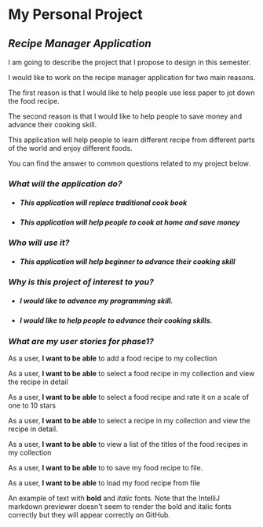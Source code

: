 # My Personal Project 
<h2><em>Recipe Manager Application</em></h2>

<p>I am going to describe the project that I propose to design in this semester. </p>
<p>I would like to work on the recipe manager application for two main reasons.</p>
<p>The first reason is that I would like to help people use less paper to jot down the food recipe.
<p>The second reason is that I would like to help people to save money and advance their cooking skill.</p>
<p>This application will help people to learn different recipe from different parts of the world and 
enjoy different foods.</p> 
<p>You can find the answer to common questions related to my project below.</p>
 
<h3><strong><em>What will the application do? </em></strong></h3>


- <h5>This application will <strong>replace traditional cook book</strong> </h5>
- <h5>This application will help people to <strong>cook at home </strong> and save money</h5>

<h3><strong><em>Who will use it? </em></strong></h3>


- <h5>This application will help <strong>beginner</strong> to advance their cooking skill </h5>

<h3><strong><em>Why is this project of interest to you? </em></strong></h3>


- <h5>I would like to advance my programming skill. </h5>
- <h5>I would like to help people to advance their cooking skills. </h5>

<h3><strong><em>What are my user stories for phase1? </em></strong></h3>


<p>As a user, <strong> I want to be able</strong> to add a  food recipe to my collection </p>
<p>As a user, <strong> I want to be able</strong> to select a food recipe in my collection and view the recipe in detail</p>
<p>As a user, <strong> I want to be able</strong> to select a food recipe and rate it on a scale of one to 10 stars</p>
<p>As a user, <strong> I want to be able</strong> to select a recipe in my collection and view the recipe in detail.</p>
<p>As a user, <strong> I want to be able</strong> to view a list of the titles of the food recipes in my collection</p>
<p>As a user, <strong> I want to be able</strong> to to save my food recipe to file.</p>
<p>As a user, <strong> I want to be able</strong> to load my food recipe from file </p>



An example of text with **bold** and *italic* fonts.  Note that the IntelliJ markdown previewer doesn't seem to render 
the bold and italic fonts correctly but they will appear correctly on GitHub.